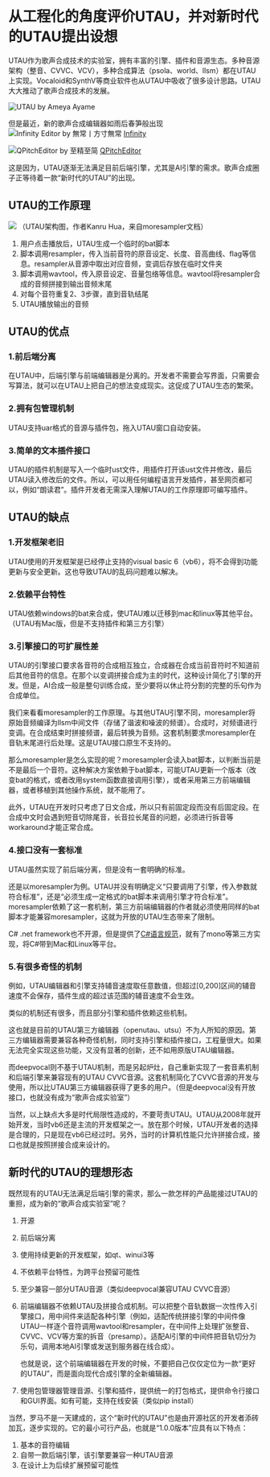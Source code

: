 # 从工程化的角度评价UTAU，并对新时代的UTAU提出设想
UTAU作为歌声合成技术的实验室，拥有丰富的引擎、插件和音源生态。多种音源架构（整音、CVVC、VCV），多种合成算法（psola、world、llsm）都在UTAU上实现。Vocaloid和SynthV等商业软件也从UTAU中吸收了很多设计思路。UTAU大大推动了歌声合成技术的发展。

![UTAU by Ameya Ayame](Resource/2021-03-27-16-33-03.png)

但是最近，新的歌声合成编辑器如雨后春笋般出现
![Infinity Editor by 無常丨方寸無常](Resource/2021-03-27-16-30-39.png)
[Infinity](https://www.bilibili.com/video/av541600953)

![QPitchEditor by 至精至简](Resource/2021-03-27-18-37-23.png)
[QPitchEditor](https://www.bilibili.com/video/av714520647)

这是因为，UTAU逐渐无法满足目前后端引擎，尤其是AI引擎的需求。歌声合成圈子正等待着一款“新时代的UTAU”的出现。

## UTAU的工作原理
![](Resource/2021-03-27-16-25-02.png)
（UTAU架构图，作者Kanru Hua，来自moresampler文档）
1. 用户点击播放后，UTAU生成一个临时的bat脚本
2. 脚本调用resampler，传入当前音符的原音设定、长度、音高曲线、flag等信息。resampler从音源中取出对应音频，变调后存放在临时文件夹
3. 脚本调用wavtool，传入原音设定、音量包络等信息。wavtool将resampler合成的音频拼接到输出音频末尾
4. 对每个音符重复2、3步骤，直到音轨结尾
5. UTAU播放输出的音频

## UTAU的优点
### 1.前后端分离
在UTAU中，后端引擎与前端编辑器是分离的。开发者不需要会写界面，只需要会写算法，就可以在UTAU上把自己的想法变成现实。这促成了UTAU生态的繁荣。

### 2.拥有包管理机制
UTAU支持uar格式的音源与插件包，拖入UTAU窗口自动安装。

### 3.简单的文本插件接口
UTAU的插件机制是写入一个临时ust文件，用插件打开该ust文件并修改，最后UTAU读入修改后的文件。所以，可以用任何编程语言开发插件，甚至网页都可以，例如“朗读君”。插件开发者无需深入理解UTAU的工作原理即可编写插件。

## UTAU的缺点
### 1.开发框架老旧
UTAU使用的开发框架是已经停止支持的visual basic 6（vb6），将不会得到功能更新与安全更新。这也导致UTAU的乱码问题难以解决。

### 2.依赖平台特性
UTAU依赖windows的bat来合成，使UTAU难以迁移到mac和linux等其他平台。（UTAU有Mac版，但是不支持插件和第三方引擎）

### 3.引擎接口的可扩展性差
UTAU的引擎接口要求各音符的合成相互独立，合成器在合成当前音符时不知道前后其他音符的信息。在那个以变调拼接合成为主的时代，这种设计简化了引擎的开发。但是，AI合成一般是整句训练合成，至少要将以休止符分割的完整的乐句作为合成单位。

我们来看看moresampler的工作原理。与其他UTAU引擎不同，moresampler将原始音频编译为llsm中间文件（存储了谐波和噪波的频谱）。合成时，对频谱进行变调。在合成结束时拼接频谱，最后转换为音频。这套机制要求moresampler在音轨末尾进行后处理。这是UTAU接口原生不支持的。

那么moresampler是怎么实现的呢？moresampler会读入bat脚本，以判断当前是不是最后一个音符。这种解决方案依赖于bat脚本，可能UTAU更新一个版本（改变bat的格式，或者改用system函数直接调用引擎），或者采用第三方前端编辑器，或者移植到其他操作系统，就不能用了。

此外，UTAU在开发时只考虑了日文合成，所以只有前固定段而没有后固定段。在合成中文时会遇到短音切除尾音，长音拉长尾音的问题，必须进行拆音等workaround才能正常合成。

### 4.接口没有一套标准
UTAU虽然实现了前后端分离，但是没有一套明确的标准。

还是以moresampler为例。UTAU并没有明确定义“只要调用了引擎，传入参数就符合标准”，还是“必须生成一定格式的bat脚本来调用引擎才符合标准”。moresampler依赖了这一套机制，第三方前端编辑器的作者就必须使用同样的bat脚本才能兼容moresampler，这就为开放的UTAU生态带来了限制。

C# .net framework也不开源，但是提供了[C#语言规范](https://www.ecma-international.org/wp-content/uploads/ECMA-334_2nd_edition_december_2002.pdf)，就有了mono等第三方实现，将C#带到Mac和Linux等平台。

### 5.有很多奇怪的机制
例如，UTAU编辑器和引擎支持辅音速度取任意数值，但超过[0,200]区间的辅音速度不会保存，插件生成的超过该范围的辅音速度不会生效。

类似的机制还有很多，而且部分引擎和插件依赖这些机制。

这也就是目前的UTAU第三方编辑器（openutau、utsu）不为人所知的原因。第三方编辑器需要兼容各种奇怪机制，同时支持引擎和插件接口，工程量很大。如果无法完全实现这些功能，又没有显著的创新，还不如用原版UTAU编辑器。

而deepvocal则不基于UTAU机制，而是另起炉灶，自己重新实现了一套音素机制和后端引擎来兼容现有的UTAU CVVC音源。这套机制简化了CVVC音源的开发与使用，所以比UTAU第三方编辑器获得了更多的用户。（但是deepvocal没有开放接口，也就没有成为“歌声合成实验室”）

当然，以上缺点大多是时代局限性造成的，不要苛责UTAU。UTAU从2008年就开始开发，当时vb6还是主流的开发框架之一。放在那个时候，UTAU开发者的选择是合理的，只是现在vb6已经过时。另外，当时的计算机性能只允许拼接合成，接口也就是按照拼接合成来设计的。

## 新时代的UTAU的理想形态
既然现有的UTAU无法满足后端引擎的需求，那么一款怎样的产品能接过UTAU的重担，成为新的“歌声合成实验室”呢？
1. 开源
2. 前后端分离
3. 使用持续更新的开发框架，如qt、winui3等
4. 不依赖平台特性，为跨平台预留可能性
5. 至少兼容一部分UTAU音源（类似deepvocal兼容UTAU CVVC音源）
6. 前端编辑器不依赖UTAU及拼接合成机制。可以把整个音轨数据一次性传入引擎接口，用中间件来适配各种引擎（例如，适配传统拼接引擎的中间件像UTAU一样逐个音符调用wavtool和resampler，在中间件上处理扩张整音、CVVC、VCV等方案的拆音（presamp）。适配AI引擎的中间件把音轨切分为乐句，调用本地AI引擎或发送到服务器在线合成）。
    
    也就是说，这个前端编辑器在开发的时候，不要把自己仅仅定位为一款“更好的UTAU”，而是面向现代合成引擎的全新编辑器。
7. 使用包管理器管理音源、引擎和插件，提供统一的打包格式，提供命令行接口和GUI界面。如有可能，支持在线安装（类似pip install）

当然，罗马不是一天建成的，这个“新时代的UTAU”也是由开源社区的开发者添砖加瓦，逐步实现的。它的最小可行产品，也就是“1.0.0版本”应具有以下特点：
1. 基本的音符编辑
2. 自带一款后端引擎，该引擎要兼容一种UTAU音源
3. 在设计上为后续扩展预留可能性